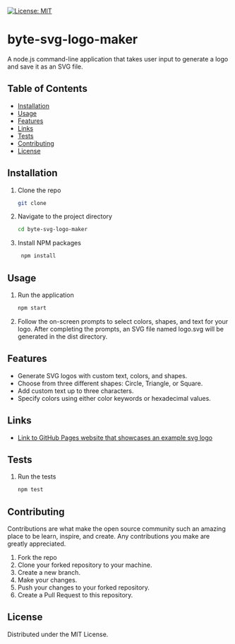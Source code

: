 [![License: MIT](https://img.shields.io/badge/License-MIT-yellow.svg)](https://opensource.org/licenses/MIT)

# byte-svg-logo-maker

A node.js command-line application that takes user input to generate a logo and save it as an SVG file.

## Table of Contents

- [Installation](#installation)
- [Usage](#usage)
- [Features](#features)
- [Links](#links)
- [Tests](#tests)
- [Contributing](#contributing)
- [License](#license)

## Installation

1. Clone the repo
   ```sh
   git clone
    ```
2. Navigate to the project directory
   ```sh
   cd byte-svg-logo-maker
   ```
3. Install NPM packages
   ```sh
    npm install
    ```

## Usage

1. Run the application
   ```sh
   npm start
   ```
2. Follow the on-screen prompts to select colors, shapes, and text for your logo. After completing the prompts, an SVG file named logo.svg will be generated in the dist directory.

## Features

- Generate SVG logos with custom text, colors, and shapes.
- Choose from three different shapes: Circle, Triangle, or Square.
- Add custom text up to three characters.
- Specify colors using either color keywords or hexadecimal values.

## Links

- [Link to GitHub Pages website that showcases an example svg logo](https://lesley-byte.github.io/byte-svg-logo-maker/)

## Tests

1. Run the tests
   ```sh
   npm test
   ```

## Contributing

Contributions are what make the open source community such an amazing place to be learn, inspire, and create. Any contributions you make are greatly appreciated.

1. Fork the repo
2. Clone your forked repository to your machine.
3. Create a new branch.
4. Make your changes.
5. Push your changes to your forked repository.
6. Create a Pull Request to this repository.

## License

Distributed under the MIT License.